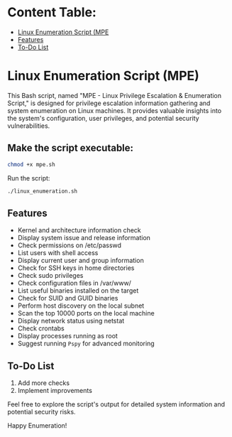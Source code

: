 # Content Table:

- [Linux Enumeration Script (MPE](#Linux-Enumeration-Script-(MPE))
- [Features](#Features)
- [To-Do List](#To-Do-List)

# Linux Enumeration Script (MPE)  
This Bash script, named "MPE - Linux Privilege Escalation & Enumeration Script," is designed for privilege escalation information gathering and system enumeration on Linux machines. It provides valuable insights into the system's configuration, user privileges, and potential security vulnerabilities.  
## Make the script executable:    

```bash
chmod +x mpe.sh
```

Run the script:
```bash
./linux_enumeration.sh
```

## Features

- Kernel and architecture information check
- Display system issue and release information
- Check permissions on /etc/passwd
- List users with shell access
- Display current user and group information
- Check for SSH keys in home directories
- Check sudo privileges
- Check configuration files in /var/www/
- List useful binaries installed on the target
- Check for SUID and GUID binaries
- Perform host discovery on the local subnet
- Scan the top 10000 ports on the local machine
- Display network status using netstat
- Check crontabs
- Display processes running as root
- Suggest running `Pspy` for advanced monitoring

## To-Do List

1. Add more checks
2. Implement improvements

Feel free to explore the script's output for detailed system information and potential security risks.

Happy Enumeration!